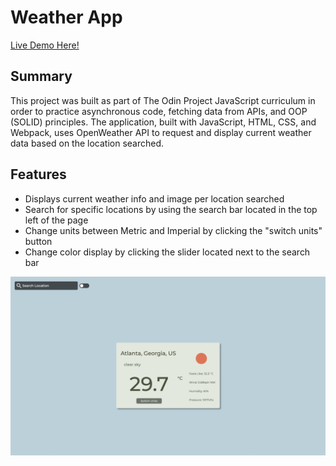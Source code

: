 # Weather App

[Live Demo Here!](https://zflegle3.github.io/weather-app/)

## Summary

This project was built as part of The Odin Project JavaScript curriculum in order to practice asynchronous code, fetching data from APIs, and OOP (SOLID) principles. The application, built with JavaScript, HTML, CSS, and Webpack, uses OpenWeather API to request and display current weather data based on the location searched. 

## Features
* Displays current weather info and image per location searched
* Search for specific locations by using the search bar located in the top left of the page
* Change units between Metric and Imperial by clicking the "switch units" button
* Change color display by clicking the slider located next to the search bar

![demo image](https://raw.githubusercontent.com/zflegle3/weather-app/main/src/images/weather-app-demo.png)
